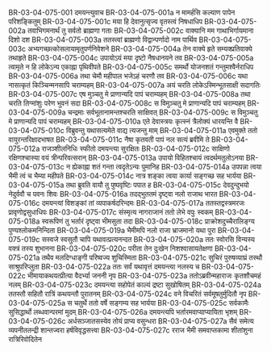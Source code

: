 BR-03-04-075-001	दमयन्त्युवाच
BR-03-04-075-001a	न मामर्हसि कल्याण पापेन परिशङ्कितुम्
BR-03-04-075-001c	मया हि देवानुत्सृज्य वृतस्त्वं निषधाधिप
BR-03-04-075-002a	तवाभिगमनार्थं तु सर्वतो ब्राह्मणा गताः
BR-03-04-075-002c	वाक्यानि मम गाथाभिर्गायमाना दिशो दश
BR-03-04-075-003a	ततस्त्वां ब्राह्मणो विद्वान्पर्णादो नाम पार्थिव
BR-03-04-075-003c	अभ्यगच्छत्कोसलायामृतुपर्णनिवेशने
BR-03-04-075-004a	तेन वाक्ये हृते सम्यक्प्रतिवाक्ये तथाहृते
BR-03-04-075-004c	उपायोऽयं मया दृष्टो नैषधानयने तव
BR-03-04-075-005a	त्वामृते न हि लोकेऽन्य एकाह्ना पृथिवीपते
BR-03-04-075-005c	समर्थो योजनशतं गन्तुमश्वैर्नराधिप
BR-03-04-075-006a	तथा चेमौ महीपाल भजेऽहं चरणौ तव
BR-03-04-075-006c	यथा नासत्कृतं किञ्चिन्मनसापि चराम्यहम्
BR-03-04-075-007a	अयं चरति लोकेऽस्मिन्भूतसाक्षी सदागतिः
BR-03-04-075-007c	एष मुञ्चतु मे प्राणान्यदि पापं चराम्यहम्
BR-03-04-075-008a	तथा चरति तिग्मांशुः परेण भुवनं सदा
BR-03-04-075-008c	स विमुञ्चतु मे प्राणान्यदि पापं चराम्यहम्
BR-03-04-075-009a	चन्द्रमाः सर्वभूतानामन्तश्चरति साक्षिवत्
BR-03-04-075-009c	स विमुञ्चतु मे प्राणान्यदि पापं चराम्यहम्
BR-03-04-075-010a	एते देवास्त्रयः कृत्स्नं त्रैलोक्यं धारयन्ति वै
BR-03-04-075-010c	विब्रुवन्तु यथासत्यमेते वाद्य त्यजन्तु माम्
BR-03-04-075-011a	एवमुक्ते ततो वायुरन्तरिक्षादभाषत
BR-03-04-075-011c	नैषा कृतवती पापं नल सत्यं ब्रवीमि ते
BR-03-04-075-012a	राजञ्शीलनिधिः स्फीतो दमयन्त्या सुरक्षितः
BR-03-04-075-012c	साक्षिणो रक्षिणश्चास्या वयं त्रीन्परिवत्सरान्
BR-03-04-075-013a	उपायो विहितश्चायं त्वदर्थमतुलोऽनया
BR-03-04-075-013c	न ह्येकाह्ना शतं गन्ता त्वदृतेऽन्यः पुमानिह
BR-03-04-075-014a	उपपन्ना त्वया भैमी त्वं च भैम्या महीपते
BR-03-04-075-014c	नात्र शङ्का त्वया कार्या सङ्गच्छ सह भार्यया
BR-03-04-075-015a	तथा ब्रुवति वायौ तु पुष्पवृष्टिः पपात ह
BR-03-04-075-015c	देवदुन्दुभयो नेदुर्ववौ च पवनः शिवः
BR-03-04-075-016a	तदद्भुततमं दृष्ट्वा नलो राजाथ भारत
BR-03-04-075-016c	दमयन्त्यां विशङ्कां तां व्यपाकर्षदरिन्दमः
BR-03-04-075-017a	ततस्तद्वस्त्रमरजः प्रावृणोद्वसुधाधिपः
BR-03-04-075-017c	संस्मृत्य नागराजानं ततो लेभे वपुः स्वकम्
BR-03-04-075-018a	स्वरूपिणं तु भर्तारं दृष्ट्वा भीमसुता तदा
BR-03-04-075-018c	प्राक्रोशदुच्चैरालिङ्ग्य पुण्यश्लोकमनिन्दिता
BR-03-04-075-019a	भैमीमपि नलो राजा भ्राजमानो यथा पुरा
BR-03-04-075-019c	सस्वजे स्वसुतौ चापि यथावत्प्रत्यनन्दत
BR-03-04-075-020a	ततः स्वोरसि विन्यस्य वक्त्रं तस्य शुभानना
BR-03-04-075-020c	परीता तेन दुःखेन निशश्वासायतेक्षणा
BR-03-04-075-021a	तथैव मलदिग्धाङ्गी परिष्वज्य शुचिस्मिता
BR-03-04-075-021c	सुचिरं पुरुषव्याघ्रं तस्थौ साश्रुपरिप्लुता
BR-03-04-075-022a	ततः सर्वं यथावृत्तं दमयन्त्या नलस्य च
BR-03-04-075-022c	भीमायाकथयत्प्रीत्या वैदर्भ्या जननी नृप
BR-03-04-075-023a	ततोऽब्रवीन्महाराजः कृतशौचमहं नलम्
BR-03-04-075-023c	दमयन्त्या सहोपेतं काल्यं द्रष्टा सुखोषितम्
BR-03-04-075-024a	ततस्तौ सहितौ रात्रिं कथयन्तौ पुरातनम्
BR-03-04-075-024c	वने विचरितं सर्वमूषतुर्मुदितौ नृप
BR-03-04-075-025a	स चतुर्थे ततो वर्षे सङ्गम्य सह भार्यया
BR-03-04-075-025c	सर्वकामैः सुसिद्धार्थो लब्धवान्परमां मुदम्
BR-03-04-075-026a	दमयन्त्यपि भर्तारमवाप्याप्यायिता भृशम्
BR-03-04-075-026c	अर्धसञ्जातसस्येव तोयं प्राप्य वसुन्धरा
BR-03-04-075-027a	सैवं समेत्य व्यपनीततन्द्री शान्तज्वरा हर्षविवृद्धसत्त्वा
BR-03-04-075-027c	रराज भैमी समवाप्तकामा शीतांशुना रात्रिरिवोदितेन
